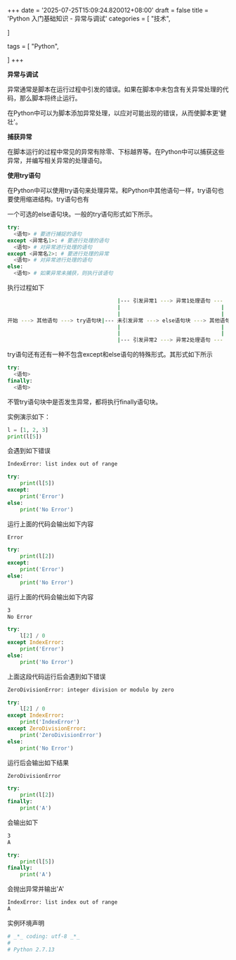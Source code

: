 +++
date = '2025-07-25T15:09:24.820012+08:00'
draft = false
title = 'Python 入门基础知识 - 异常与调试'
categories = [
    "技术",

]

tags = [
    "Python",

]
+++

**异常与调试**

异常通常是脚本在运行过程中引发的错误。如果在脚本中未包含有关异常处理的代码，那么脚本将终止运行。

在Python中可以为脚本添加异常处理，以应对可能出现的错误，从而使脚本更'健壮'。

**捕获异常**

在脚本运行的过程中常见的异常有除零、下标越界等。在Python中可以捕获这些异常，并编写相关异常的处理语句。

**使用try语句**

在Python中可以使用try语句来处理异常。和Python中其他语句一样，try语句也要使用缩进结构。try语句也有

一个可选的else语句块。一般的try语句形式如下所示。

```py
try:
  <语句> # 要进行捕捉的语句
except <异常名1>: # 要进行处理的语句
  <语句> # 对异常进行处理的语句
except <异常名2>: # 要进行处理的异常
  <语句> # 对异常进行处理的语句
else:
  <语句> # 如果异常未捕获，则执行该语句
```

执行过程如下

```bash
                                   |--- 引发异常1 ---> 异常1处理语句 ---
                                   |                                |
                                   |                                |
开始 ---> 其他语句 ---> try语句块|--- 未引发异常 ---> else语句块 ---> 其他语句 --->结束
                                   |                                |
                                   |                                |
                                   |--- 引发异常2 ---> 异常2处理语句 ---
```

try语句还有还有一种不包含except和else语句的特殊形式。其形式如下所示

```py
try:
  <语句>
finally:
  <语句>
```

不管try语句块中是否发生异常，都将执行finally语句块。

实例演示如下：

```py
l = [1, 2, 3]
print(l[5])
```

会遇到如下错误

```bash
IndexError: list index out of range
```

```py
try:
    print(l[5])
except:
    print('Error')
else:
    print('No Error')
```

运行上面的代码会输出如下内容

```bash
Error
```

```py
try:
    print(l[2])
except:
    print('Error')
else:
    print('No Error')
```

运行上面的代码会输出如下内容

```bash
3
No Error
```

```py
try:
    l[2] / 0
except IndexError:
    print('Error')
else:
    print('No Error')
```

上面这段代码运行后会遇到如下错误

```bash
ZeroDivisionError: integer division or modulo by zero
```

```py
try:
    l[2] / 0
except IndexError:
    print('IndexError')
except ZeroDivisionError:
    print('ZeroDivisionError')
else:
    print('No Error')
```

运行后会输出如下结果

```bash
ZeroDivisionError
```

```py
try:
    print(l[2])
finally:
    print('A')
```

会输出如下

```bash
3
A
```

```py
try:
    print(l[5])
finally:
    print('A')
```

会抛出异常并输出'A'

```bash
IndexError: list index out of range
A
```

实例环境声明

```bash
# _*_ coding: utf-8 _*_
#
# Python 2.7.13  

```
